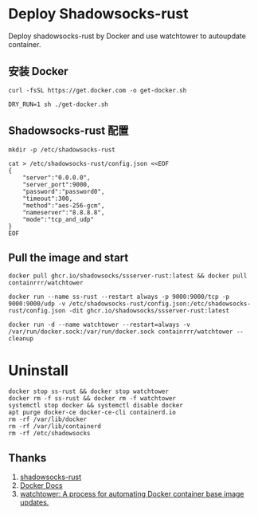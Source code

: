 # Deploy Shadowsocks-rust
Deploy shadowsocks-rust by Docker and use watchtower to autoupdate container.


## 安装 Docker
`curl -fsSL https://get.docker.com -o get-docker.sh`

`DRY_RUN=1 sh ./get-docker.sh`

## Shadowsocks-rust 配置
`mkdir -p /etc/shadowsocks-rust`
```
cat > /etc/shadowsocks-rust/config.json <<EOF
{
    "server":"0.0.0.0",
    "server_port":9000,
    "password":"password0",
    "timeout":300,
    "method":"aes-256-gcm",
    "nameserver":"8.8.8.8",
    "mode":"tcp_and_udp"
}
EOF
```

## Pull the image and start 
```
docker pull ghcr.io/shadowsocks/ssserver-rust:latest && docker pull containrrr/watchtower
```
```
docker run --name ss-rust --restart always -p 9000:9000/tcp -p 9000:9000/udp -v /etc/shadowsocks-rust/config.json:/etc/shadowsocks-rust/config.json -dit ghcr.io/shadowsocks/ssserver-rust:latest
```
```
docker run -d --name watchtower --restart=always -v /var/run/docker.sock:/var/run/docker.sock containrrr/watchtower --cleanup
```

# Uninstall 
```
docker stop ss-rust && docker stop watchtower
docker rm -f ss-rust && docker rm -f watchtower
systemctl stop docker && systemctl disable docker
apt purge docker-ce docker-ce-cli containerd.io
rm -rf /var/lib/docker
rm -rf /var/lib/containerd
rm -rf /etc/shadowsocks
```

## Thanks
1. [shadowsocks-rust](https://github.com/shadowsocks/shadowsocks-rust)
2. [Docker Docs](https://docs.docker.com/engine/install/ubuntu/)
3. [watchtower: A process for automating Docker container base image updates.](https://github.com/containrrr/watchtower)
